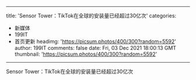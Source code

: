 
---
title: 'Sensor Tower：TikTok在全球的安装量已经超过30亿次'
categories: 
 - 新媒体
 - 199IT
 - 首页更新
headimg: 'https://picsum.photos/400/300?random=5592'
author: 199IT
comments: false
date: Fri, 03 Dec 2021 18:00:13 GMT
thumbnail: 'https://picsum.photos/400/300?random=5592'
---

<div>   
Sensor Tower：TikTok在全球的安装量已经超过30亿次  
</div>
            